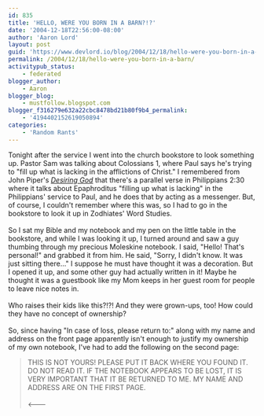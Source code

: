 ```yaml
---
id: 835
title: 'HELLO, WERE YOU BORN IN A BARN?!?'
date: '2004-12-18T22:56:00-08:00'
author: 'Aaron Lord'
layout: post
guid: 'https://www.devlord.io/blog/2004/12/18/hello-were-you-born-in-a-barn/'
permalink: /2004/12/18/hello-were-you-born-in-a-barn/
activitypub_status:
    - federated
blogger_author:
    - Aaron
blogger_blog:
    - mustfollow.blogspot.com
blogger_f316279e632a22cbc8478bd21b80f9b4_permalink:
    - '4194402152619050894'
categories:
    - 'Random Rants'
---
```


Tonight after the service I went into the church bookstore to look something up.  Pastor Sam was talking about Colossians 1, where Paul says he's trying to "fill up what is lacking in the afflictions of Christ."  I remembered from John Piper's <a href="http://www.amazon.com/exec/obidos/ASIN/1590521196/lbmusic"><i>Desiring God</i></a> that there's a parallel verse in Philippians 2:30 where it talks about Epaphroditus "filling up what is lacking" in the Philippians' service to Paul, and he does that by acting as a messenger.  But, of course, I couldn't remember where this was, so I had to go in the bookstore to look it up in Zodhiates' Word Studies.<br /><br />So I sat my Bible and my notebook and my pen on the little table in the bookstore, and while I was looking it up, I turned around and saw a guy thumbing through my precious Moleskine notebook.  I said, "Hello!  That's personal!" and grabbed it from him.  He said, "Sorry, I didn't know.  It was just sitting there..."  I suppose he must have thought it was a decoration.  But I opened it up, and some other guy had actually written in it!  Maybe he thought it was a guestbook like my Mom keeps in her guest room for people to leave nice notes in.<br /><br />Who raises their kids like this?!?!  And they were grown-ups, too!  How could they have no concept of ownership?<br /><br />So, since having "In case of loss, please return to:" along with my name and address on the front page apparently isn't enough to justify my ownership of my own notebook, I've had to add the following on the second page:<br /><blockquote>THIS IS NOT YOURS!  PLEASE PUT IT BACK WHERE YOU FOUND IT.  DO NOT READ IT.  IF THE NOTEBOOK APPEARS TO BE LOST, IT IS VERY IMPORTANT THAT IT BE RETURNED TO ME.  MY NAME AND ADDRESS ARE ON THE FIRST PAGE. <br /><br />&lt;---</blockquote><div class="blogger-post-footer"></div>